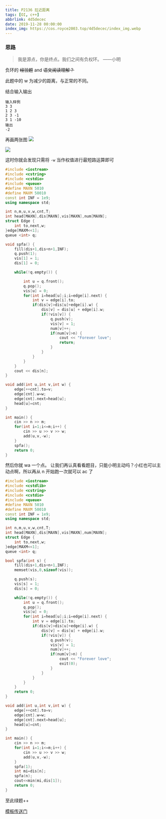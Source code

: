 ```yaml
---
title: P2136 拉近距离
tags: [OI, c++]
abbrlink: 4d5decec
date: 2019-11-28 00:00:00
index_img: https://cos.royce2003.top/4d5decec/index_img.webp
---
```


### 思路

> 我是源点，你是终点。我们之间有负权环。 ——小明 

<!--more-->

负环的 ~~经验题~~ and ~~语文阅读理解？~~

此题中的 w 为减少的距离，与正常的不同。

结合输入输出

```
输入样例
3 3
1 2 3
2 3 -1
3 1 -10
输出
-2
```
再画两张图
![](https://cos.royce2003.top/4d5decec/01.webp)

![](https://cos.royce2003.top/4d5decec/02.webp)

这时你就会发现只需将 `-w` 当作权值进行最短路运算即可


```cpp
#include <iostream>
#include <cstring>
#include <cstdio>
#include <queue>
#define MAXN 5010
#define MAXM 50010
const int INF = 1e9;
using namespace std;

int n,m,u,v,w,cnt,T;
int head[MAXN],dis[MAXN],vis[MAXN],num[MAXN];
struct Edge {
	int to,next,w;
}edge[MAXM<<1];
queue <int> q;

void spfa() {
	fill(dis+1,dis+n+1,INF);
	q.push(1);
	vis[1] = 1;
	dis[1] = 0;

	while(!q.empty()) {

		int u = q.front();
		q.pop();
		vis[u] = 0;
		for(int i=head[u];i;i=edge[i].next) {
			int v = edge[i].to;
			if(dis[v]>dis[u]+edge[i].w) {
				dis[v] = dis[u] + edge[i].w;
				if(!vis[v]) {
					q.push(v);
					vis[v] = 1;
					num[v]++;
					if(num[v]>n) {
						cout << "Forever love";
						return;
					}
				}
			}	
		}
	}
	cout << dis[n];
}

void add(int u,int v,int w) {
	edge[++cnt].to=v;
	edge[cnt].w=w;
	edge[cnt].next=head[u];
	head[u]=cnt;
}

int main() {
	cin >> n >> m;
	for(int i=1;i<=m;i++) {
		cin >> u >> v >> w;
		add(u,v,-w);
	}
	spfa();
	return 0;
}
```

然后你就 wa 一个点。
让我们再认真看看题目，只能小明主动吗？小红也可以主动点啊，所以再从 n 开始跑一次就可以 ac 了

```cpp
#include <iostream>
#include <cstdlib>
#include <cstring>
#include <cstdio>
#include <queue>
#define MAXN 5010
#define MAXM 50010
const int INF = 1e9;
using namespace std;

int n,m,u,v,w,cnt,T;
int head[MAXN],dis[MAXN],vis[MAXN],num[MAXN];
struct Edge {
	int to,next,w;
}edge[MAXM<<1];
queue <int> q;

bool spfa(int s) {
	fill(dis+1,dis+n+1,INF);
    memset(vis,0,sizeof(vis));

	q.push(s);
	vis[s] = 1;
	dis[s] = 0;

	while(!q.empty()) {
		int u = q.front();
		q.pop();
		vis[u] = 0;
		for(int i=head[u];i;i=edge[i].next) {
			int v = edge[i].to;
			if(dis[v]>dis[u]+edge[i].w) {
				dis[v] = dis[u] + edge[i].w;
				if(!vis[v]) {
					q.push(v);
					vis[v] = 1;
					num[v]++;
					if(num[v]>n) {
						cout << "Forever love";
						exit(0);
					}
				}
			}	
		}
	}
	return 0;
}

void add(int u,int v,int w) {
	edge[++cnt].to=v;
	edge[cnt].w=w;
	edge[cnt].next=head[u];
	head[u]=cnt;
}

int main() {
	cin >> n >> m;
	for(int i=1;i<=m;i++) {
		cin >> u >> v >> w;
		add(u,v,-w);
	}
	spfa(1);
    int mi=dis[n];
    spfa(n);
    cout<<min(mi,dis[1]);
	return 0;
}
```

至此绿题++

[模板传送门](/posts/fd36a626.html)